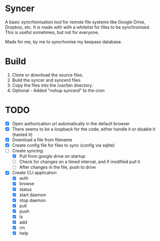 # Syncer

A basic syncrhonisation tool for remote file systems like Google Drive, Dropbox, etc.
It is made with with a whitelist for files to be synchronised.
This is useful sometimes, but not for everyone.

Made for me, by me to syncrhonise my keepass database.

# Build
 1. Clone or download the source files.
 2. Build the syncer and syncerd files.
 3. Copy the files into the /usr/bin directory.
 4. Optional - Added "nohup syncerd" to the cron

# TODO

- [x] Open authorication url automatically in the default browser
- [x] There seems to be a loopback for the code, either handle it or disable it (hanled it)
- [x] Download a file from filename
- [x] Create config file for files to sync (config via sqlite)
- [ ] Create syncing:
    - [x] Pull from google drive on startup
    - [ ] Check for changes on a timed interval, and if modified pull it
    - [ ] After changes in the file, push to drive
- [x] Create CLI application
    - [x] auth
    - [x] browse
    - [x] status
    - [x] start daemon
    - [x] stop daemon
    - [x] pull
    - [x] push
    - [x] ls
    - [x] add
    - [x] rm
    - [x] help

